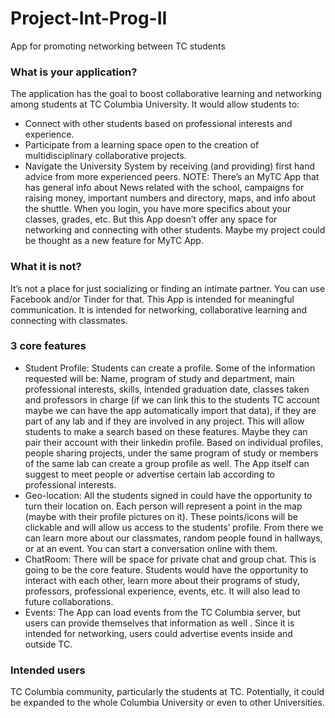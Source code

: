 # Project-Int-Prog-II
App for promoting networking between TC students

### What is your application?
The application has the goal to boost collaborative learning and networking among students at TC Columbia University. It would allow students to: 
- Connect with other students based on professional interests and experience.
- Participate from a learning space open to the creation of multidisciplinary collaborative projects. 
- Navigate the University System by receiving (and providing) first hand advice from more experienced peers.
NOTE: There’s an MyTC App that has general info about News related with the school, campaigns for raising money, important numbers and directory, maps, and info about the shuttle. When you login, you have more specifics about your classes, grades, etc. But this App doesn’t offer any space for networking and connecting with other students. Maybe my project could be thought as a new feature for MyTC App.

### What it is not?
It’s not a place for just socializing or finding an intimate partner. You can use Facebook and/or Tinder for that. This App is intended for meaningful communication. It is intended for networking, collaborative learning and connecting with classmates.  

### 3 core features
- Student Profile: Students can create a profile. Some of the information requested will be:
Name, program of study and department, main professional interests, skills, intended graduation date, classes taken and professors in charge (if we can link this to the students TC account maybe we can have the app automatically import that data), if they are part of any lab and if they are involved in any project. This will allow students to make a search based on these features. Maybe they can pair their account with their linkedin profile.
   Based on individual profiles, people sharing projects, under the same program of study or members of the same lab can create a group profile as well. The App itself can suggest to meet people or advertise certain lab according  to professional interests. 
- Geo-location: All the students signed in could have the opportunity to turn their location on. Each person will represent a point in the map (maybe with their profile pictures on it). These points/icons will be clickable and will allow us access to the students’ profile. From there we can learn more about our classmates, random people found in hallways, or at an event. You can start a conversation online with them.
- ChatRoom: There will be space for private chat and group chat. This is going to be the core feature. Students would have the opportunity to interact with each other, learn more about their programs of study, professors, professional experience, events, etc. It will also lead to future collaborations. 
- Events: The App can load events from the TC Columbia server, but users can provide themselves that information as well          . Since it is intended for networking, users could advertise events inside and outside TC. 
    
### Intended users
TC Columbia community, particularly the students at TC. Potentially, it could be expanded to the whole Columbia University or even to other Universities.




